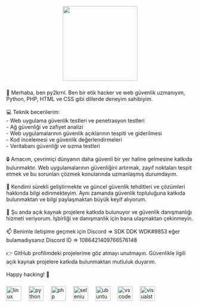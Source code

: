 <div align="center">
    <img height="200" src="https://www.kali.org/docs/introduction/kali-undercover/kali-undercover-1.gif"  />
  </div>
  
  ###
  
  <p align="left">👋 Merhaba, ben py2krnl. Ben bir etik hacker ve web güvenlik uzmanıyım, Python, PHP, HTML ve CSS gibi dillerde deneyim sahibiyim.<br><br>💻 Teknik becerilerim:<br>- Web uygulama güvenlik testleri ve penetrasyon testleri<br>- Ağ güvenliği ve zafiyet analizi<br>- Web uygulamalarının güvenlik açıklarının tespiti ve giderilmesi<br>- Kod incelemesi ve güvenlik değerlendirmeleri<br>- Veritabanı güvenliği ve sızma testleri<br><br>🔒 Amacım, çevrimiçi dünyanın daha güvenli bir yer haline gelmesine katkıda bulunmaktır. Web uygulamalarının güvenliğini artırmak, zayıf noktaları tespit etmek ve bu sorunları çözmek konularında uzmanlaşmış durumdayım.<br><br>🌱 Kendimi sürekli geliştirmekte ve güncel güvenlik tehditleri ve çözümleri hakkında bilgi edinmekteyim. Aynı zamanda güvenlik topluluğuna katkıda bulunmaktan ve bilgi paylaşmaktan büyük keyif alıyorum.<br><br>💼 Şu anda açık kaynak projelere katkıda bulunuyor ve güvenlik danışmanlığı hizmeti veriyorum. İşbirliği ve danışmanlık için bana ulaşmaktan çekinmeyin.<br><br>📫 Benimle iletişime geçmek için Discord => SDK DDK WDK#9853 eğer bulamadıysanız Discord ID => 1086421409766576148<br><br>👉 GitHub profilimdeki projelerime göz atmayı unutmayın. Güvenlikle ilgili açık kaynak projelere katkıda bulunmaktan mutluluk duyarım.<br><br>Happy hacking! 🚀</p>
  
  ###
 
  
  ###
  
  <div align="left">
    <img src="https://cdn.jsdelivr.net/gh/devicons/devicon/icons/linux/linux-original.svg" height="40" alt="linux logo"  />
    <img width="12" />
    <img src="https://cdn.jsdelivr.net/gh/devicons/devicon/icons/python/python-original.svg" height="40" alt="python logo"  />
    <img width="12" />
    <img src="https://cdn.jsdelivr.net/gh/devicons/devicon/icons/php/php-original.svg" height="40" alt="php logo"  />
    <img width="12" />
    <img src="https://cdn.jsdelivr.net/gh/devicons/devicon/icons/selenium/selenium-original.svg" height="40" alt="selenium logo"  />
    <img width="12" />
    <img src="https://cdn.jsdelivr.net/gh/devicons/devicon/icons/ubuntu/ubuntu-plain.svg" height="40" alt="ubuntu logo"  />
    <img width="12" />
    <img src="https://cdn.jsdelivr.net/gh/devicons/devicon/icons/vscode/vscode-original.svg" height="40" alt="vscode logo"  />
    <img width="12" />
    <img src="https://cdn.jsdelivr.net/gh/devicons/devicon/icons/visualstudio/visualstudio-plain.svg" height="40" alt="visualstudio logo"  />
  </div>
  
  ###
